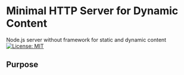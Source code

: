 # Minimal HTTP Server for Dynamic Content
Node.js server without framework for static and dynamic content
[![License: MIT](https://img.shields.io/badge/License-MIT-blue.svg)](https://opensource.org/licenses/MIT)

## Purpose


